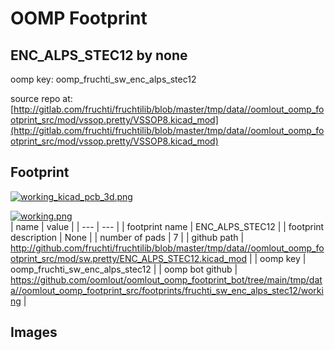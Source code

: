 # OOMP Footprint  
## ENC_ALPS_STEC12  by none  
  
oomp key: oomp_fruchti_sw_enc_alps_stec12  
  
source repo at: [http://gitlab.com/fruchti/fruchtilib/blob/master/tmp/data//oomlout_oomp_footprint_src/mod/vssop.pretty/VSSOP8.kicad_mod](http://gitlab.com/fruchti/fruchtilib/blob/master/tmp/data//oomlout_oomp_footprint_src/mod/vssop.pretty/VSSOP8.kicad_mod)  
## Footprint  
  
[![working_kicad_pcb_3d.png](working_kicad_pcb_3d_600.png)](working_kicad_pcb_3d.png)  
  
[![working.png](working_600.png)](working.png)  
| name | value | 
| --- | --- | 
| footprint name | ENC_ALPS_STEC12 | 
| footprint description | None | 
| number of pads | 7 | 
| github path | http://github.com/fruchti/fruchtilib/blob/master/tmp/data//oomlout_oomp_footprint_src/mod/sw.pretty/ENC_ALPS_STEC12.kicad_mod | 
| oomp key | oomp_fruchti_sw_enc_alps_stec12 | 
| oomp bot github | https://github.com/oomlout/oomlout_oomp_footprint_bot/tree/main/tmp/data//oomlout_oomp_footprint_src/footprints/fruchti_sw_enc_alps_stec12/working | 
## Images  
